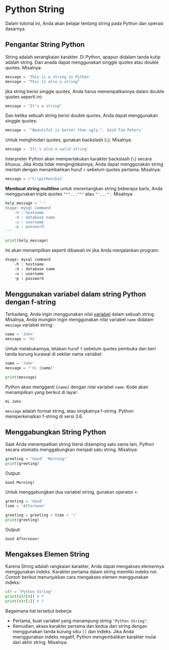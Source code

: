 # Python String

Dalam tutorial ini, Anda akan belajar tentang string pada Python dan operasi dasarnya.

## Pengantar String Python

String adalah serangkaian karakter. Di Python, apapun didalam tanda kutip adalah string. Dan anada dapat menggunakan singgle quotes atau double quotes. Misalnya:

```python
message = 'This is a string in Python'
message = "This is also a string"
```

jika string berisi singgle quotes, Anda harus menempatkannya dalam double quotes seperti ini:

```python
message = "It's a string"
```

Dan ketika sebuah string berisi double quotes, Anda dapat menggunakan singgle quotes:

```python
message = '"Beautiful is better than ugly.". Said Tim Peters'
```

Untuk menghindari quotes, gunakan backslash (`\`). Misalnya:

```python
message = 'It\'s also a valid string'
```

Interpreter Python akan memperlakukan karakter backslash (`\`) secara khusus. Jika Anda tidak menginginkannya, Anda dapat menggunakan string mentah dengan menambahkan huruf `r` sebelum quotes pertama. Misalnya:

```python
message = r'C:\python\bin'
```

**Membuat string multiline**
untuk merentangkan string beberapa baris, Anda menggunakan triple quotes `"""..."""` atau `"'..."'`. Misalnya:

```python
help_message = '''
Usage: mysql command
    -h : hostname
    -d : database name
    -u : username
    -p : password
'''

print(help_message)
```

Ini akan menampilkan seperti dibawah ini jika Anda menjalankan program:

```bash
Usage: mysql command
    -h : hostname
    -d : database name
    -u : username
    -p : password
```

## Menggunakan variabel dalam string Python dengan f-string

Terkadang, Anda ingin menggunakan nilai [variabel](../Variables/Variables.md) dalam sebuah string.
Misalnya, Anda mungkin ingin menggunakan nilai variabel `name` didalam `message` variabel string:

```python
name = 'John'
message = 'Hi'
```

Untuk melakukannya, letakan huruf `f` sebelum quotes pembuka dan beri tanda kurung kurawal di sekitar nama variabel:

```python
name = 'John'
message = f'Hi {name}'

print(message)
```

Python akan mengganti `{name}` dengan nilai variabel `name`. Kode akan menampilkan yang berikut di layar:

```text
Hi John
```

`message` adalah format string, atau singkatnya f-string. Python memperkenalkan f-string di versi 3.6.

## Menggabungkan String Python

Saat Anda menempatkan string literal disamping satu sama lain, Python secara otomatis menggabungkan menjadi satu string. Misalnya:

```python
greeting = 'Good' 'Morning!'
print(greeting)
```

Output:

```text
Good Morning!
```

Untuk menggabungkan dua variabel string, gunakan operator `+`:

```python
greeting = 'Good'
time = 'Afternoon'

greeting = greeting + time + '!'
print(greeting)
```

Output:

```text
Good Afternoon!
```

## Mengakses Elemen String

Karena String adalah rangkaian karakter, Anda dapat mengakses elemennya menggunakan indeks. Karakter pertama dalam string memiliki indeks nol.
Contoh berikut menunjukkan cara mengakses elemen menggunakan indeks:

```python
str = "Python String"
print(str[0]) # P
print(str[1]) # Y
```

Bagaimana hal tersebut bekerja:

- Pertama, buat variabel yang menampung string `"Python String"`.
- Kemudian, akses karakter pertama dan kedua dari string dengan menggunakan tanda kurung siku `[]` dan indeks.
  Jika Anda mwnggunakan indeks negatif, Python mengembalikan karakter mulai dari akhir string. Misalnya:
